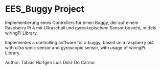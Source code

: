 # EES_Buggy Project

Implementierung eines Controllers für einen Buggy, der auf einem Raspberry Pi 4 mit Ultraschall 
und gyroskopischem Sensor besteht, mittels wiringPi Library.

Implementes a controlling software for a buggy, based on a raspberry pi4 with ultra sonic sensor
and gyroscopic sensor, with usage of wiringPi Library.


Author:
Tobias Hürtgen
Luis Diniz Do Carmo
